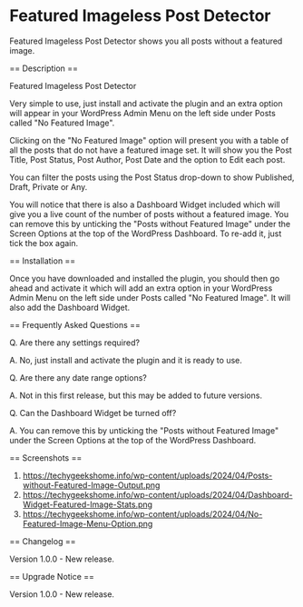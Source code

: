 Featured Imageless Post Detector
================================

Featured Imageless Post Detector shows you all posts without a featured image.

== Description ==

Featured Imageless Post Detector

Very simple to use, just install and activate the plugin and an extra option will appear in your WordPress Admin Menu on the left side under Posts called "No Featured Image".

Clicking on the "No Featured Image" option will present you with a table of all the posts that do not have a featured image set. It will show you the Post Title, Post Status, Post Author, Post Date and the option to Edit each post.

You can filter the posts using the Post Status drop-down to show Published, Draft, Private or Any.

You will notice that there is also a Dashboard Widget included which will give you a live count of the number of posts without a featured image. You can remove this by unticking the "Posts without Featured Image" under the Screen Options at the top of the WordPress Dashboard. To re-add it, just tick the box again.

== Installation ==

Once you have downloaded and installed the plugin, you should then go ahead and activate it which will add an extra option in your WordPress Admin Menu on the left side under Posts called "No Featured Image". It will also add the Dashboard Widget.

== Frequently Asked Questions ==

Q. Are there any settings required?

A. No, just install and activate the plugin and it is ready to use.

Q. Are there any date range options?

A. Not in this first release, but this may be added to future versions.

Q. Can the Dashboard Widget be turned off?

A. You can remove this by unticking the "Posts without Featured Image" under the Screen Options at the top of the WordPress Dashboard.

== Screenshots ==

1. https://techygeekshome.info/wp-content/uploads/2024/04/Posts-without-Featured-Image-Output.png
2. https://techygeekshome.info/wp-content/uploads/2024/04/Dashboard-Widget-Featured-Image-Stats.png
3. https://techygeekshome.info/wp-content/uploads/2024/04/No-Featured-Image-Menu-Option.png

== Changelog ==

Version 1.0.0 - New release.

== Upgrade Notice ==

Version 1.0.0 - New release.
